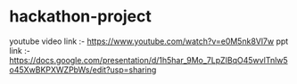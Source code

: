 # hackathon-project
youtube video link :- https://www.youtube.com/watch?v=e0M5nk8Vl7w
ppt link :- https://docs.google.com/presentation/d/1h5har_9Mo_7LpZIBqO45wvlTnlw5o45XwBKPXWZPbWs/edit?usp=sharing
